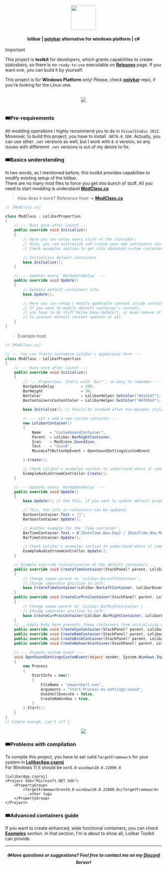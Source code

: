 <div align=center><img src="https://github.com/user-attachments/assets/7e5daeb0-ee0c-4e9c-b584-21164433649d" height=80 /></div>

#### <div align=center>lolibar | [polybar](https://github.com/polybar/polybar) alternative for windows platform | c#</div>

> [!IMPORTANT]  
> This project is **toolkit** for developers, which grants capabilities to create statusbars, so there is no `ready-to-use` executable on **[Releases](https://github.com/supchyan/lolibar/releases)** page. If you want one, you can build it by yourself.
> 
> This project is for **Windows Platform** only! Please, check **[polybar](https://github.com/polybar/polybar)** repo, if you're looking for the Linux one.

</br>
<div align=center><img src="https://github.com/user-attachments/assets/272cd6bf-415e-494a-a5a0-2d4c4a19847b" /></div>
</br>

### 🎟️Pre-requirements
All modding operations I highly recommend you to do in `VisualStudio 2022`. Moreover, to build this project, you have to install `.NET8.0 SDK`. Actually, you can use other `.net` versions as well, but I work with `8.0` version, so any issues with differennt `.net` versions is out of my desire to fix.

### 🎟️Basics understanding
In two words, as I mentioned before, this toolkit provides capabilites to modify existing setup of the lolibar. </br>
There are no many mod files to force you get into bunch of stuff. All you need to start modding is understand **[ModClass.cs](https://github.com/supchyan/lolibar/blob/master/Modding/ModClass.cs)**

> How does it work? Reference from → **[ModClass.cs](https://github.com/supchyan/lolibar/blob/master/Modding/ModClass.cs)**
```csharp
// [ModClass.cs]

class ModClass : LolibarProperties
{
    // --- Runs once after launch ---
    public override void Initialize()
    {
        // Here you can setup every style of the statusbar;
        // Also, you can initialize and create your own containers via LolibarContainer class.
        // Check examples section to get into advanced custom container creation.

        // Initializes default containers
        base.Initialize();
    }

    // --- Updates every `BarUpdateDelay` ---
    public override void Update()
    {
        // Updates default containers info
        base.Update();

        // Here you can setup / modify updatable content inside containers.
        // If you want to modify default container's content,
        // you have to do stuff below base.Update(), or even remove it
        // to prevent default content updates at all.
    }
}
```

> Example mod:
```csharp
// [ModClass.cs]

// --- You can freely customize Lolibar's appearance here ---
class ModClass : LolibarProperties
{
    // --- Runs once after launch ---
    public override void Initialize()
    {
        // --- Properties. Starts with `Bar*`, so easy to remember ---
        BarUpdateDelay            = 250;
        BarHeight                 = 36;
        BarColor                  = LolibarHelper.SetColor("#2a3247");
        BarContainersContentColor = LolibarHelper.SetColor("#6f85bd");
        
        base.Initialize(); // Should be invoked after non-dynamic style changes

        // --- Let's add a new custom container ---
        new LolibarContainer()
        {
            Name    = "CustomSoundContainer",
            Parent  = Lolibar.BarRightContainer,
            Icon    = ModIcons.SoundIcon,
            Text    = "Sound",
            MouseLeftButtonUpEvent = OpenSoundSettingsCustomEvent

        }.Create();

        // Check Lolibar's examples section to understand where it comes from:
        ExampleAudioStreamController.Create();
    }

    // --- Updates every `BarUpdateDelay` ---
    public override void Update()
    {
        base.Update(); // Use this, if you want to update default properties as well

        // This, how info in containers can be updated:
        BarUserContainer.Text = "🐳";
        BarUserContainer.Update();

        // Another example for the `Time container`:
        BarTimeContainer.Text = $"{DateTime.Now.Day} / {DateTime.Now.Month} / {DateTime.Now.Year} {DateTime.Now.DayOfWeek}";
        BarTimeContainer.Update();

        // Check Lolibar's examples section to understand where it comes from:
        ExampleAudioStreamController.Update();
    }

    // Example override initialization of the default containers...
    public override void CreateTimeContainer(StackPanel? parent, LolibarEnums.SeparatorPosition? sepPos)
    {
        // Change spawn parent to `Lolibar.BarLeftContainer`;
        // Change separator position to Left:
        base.CreateTimeContainer(Lolibar.BarLeftContainer, LolibarEnums.SeparatorPosition.Left);
    }
    public override void CreateCurProcContainer(StackPanel? parent, LolibarEnums.SeparatorPosition? sepPos)
    {
        // Change spawn parent to `Lolibar.BarRightContainer`;
        // Change separator position to Left:
        base.CreateCurProcContainer(Lolibar.BarRightContainer, LolibarEnums.SeparatorPosition.Left);
    }
    // ...Empty body here prevents these containers from initializing at all.
    public override void CreateCpuContainer(StackPanel? parent, LolibarEnums.SeparatorPosition? sepPos) { }
    public override void CreateRamContainer(StackPanel? parent, LolibarEnums.SeparatorPosition? sepPos) { }
    public override void CreateDiskContainer(StackPanel? parent, LolibarEnums.SeparatorPosition? sepPos) { }
    public override void CreateNetworkContainer(StackPanel? parent, LolibarEnums.SeparatorPosition? sepPos) { }

    // --- Example custom event ---
    void OpenSoundSettingsCustomEvent(object sender, System.Windows.Input.MouseButtonEventArgs e)
    {
        new Process
        {
            StartInfo = new()
            {
                FileName = "powershell.exe",
                Arguments = "Start-Process ms-settings:sound",
                UseShellExecute = false,
                CreateNoWindow = true,
            }
        }.Start();
    }
}
// Simple enough, isn't it? 🐳
```

<div align=center><img src="https://github.com/user-attachments/assets/e4524213-3df6-49e1-bdea-33d30c2015b2" /></div>

### 🎟️Problems with compilation
To compile this project, you have to set valid `TargetFramework` for your system in **[LolibarApp.csproj](https://github.com/supchyan/lolibar/blob/master/LolibarApp.csproj)** </br>
For Windows 11 it should be `net8.0-windows10.0.22000.0`
```csproj
[LolibarApp.csproj]
﻿<Project Sdk="Microsoft.NET.Sdk">
    <PropertyGroup>
        <TargetFramework>net8.0-windows10.0.22000.0</TargetFramework>
        ...other tags
    </PropertyGroup>
</Project>
```
### 🎟️Advanced containers guide
If you want to create enhanced, wide functional containers, you can check **[Examples](https://github.com/supchyan/lolibar/tree/master/Modding/Examples/)** section. In that section, I'm is about to show all, Lolibar Toolkit can provide.

---
##### <div align=center> ☕Have questions or suggestions? Feel free to contact me on my [Discord](https://discord.gg/dGF8p9UGyM) Server!</div>
